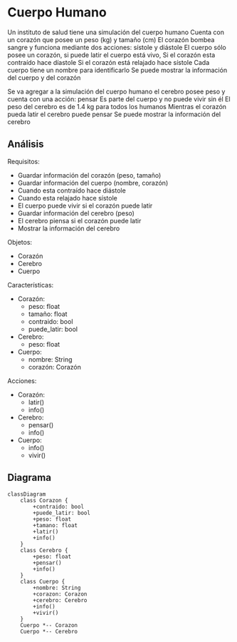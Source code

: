 # Cuerpo Humano

Un instituto de salud tiene una simulación del cuerpo humano
Cuenta con un corazón que posee un peso (kg) y tamaño (cm)
El corazón bombea sangre y funciona mediante
dos acciones: sístole y diástole
El cuerpo sólo posee un corazón, si puede latir
el cuerpo está vivo,
Si el corazón esta contraído hace díastole
Si el corazón está relajado hace sístole
Cada cuerpo tiene un nombre para identificarlo
Se puede mostrar la información del cuerpo y del corazón

Se va agregar a  la simulación del cuerpo humano el
cerebro posee peso y cuenta con una acción: pensar
Es parte del cuerpo y no puede vivir sin él
El peso del cerebro es de 1.4 kg para todos los humanos
Mientras el corazón pueda latir el cerebro puede pensar
Se puede mostrar la información del cerebro

## Análisis

Requisitos:

- Guardar información del corazón (peso, tamaño)
- Guardar información del cuerpo (nombre, corazón)
- Cuando esta contraído hace diástole
- Cuando esta relajado hace sístole
- El cuerpo puede vivir si el corazón puede latir
- Guardar información del cerebro (peso)
- El cerebro piensa si el corazón puede latir
- Mostrar la información del cerebro

Objetos:

- Corazón
- Cerebro
- Cuerpo

Características:

- Corazón:
  - peso: float
  - tamaño: float
  - contraido: bool
  - puede_latir: bool
- Cerebro:
  - peso: float
- Cuerpo:
  - nombre: String
  - corazón: Corazón

Acciones:

- Corazón:
  - latir()
  - info()
- Cerebro:
  - pensar()
  - info()
- Cuerpo:
  - info()
  - vivir()

## Diagrama

```mermaid
classDiagram
    class Corazon {
        +contraido: bool
        +puede_latir: bool
        +peso: float
        +tamano: float
        +latir()
        +info()
    }
    class Cerebro {
        +peso: float
        +pensar()
        +info()
    }
    class Cuerpo {
        +nombre: String
        +corazon: Corazon
        +cerebro: Cerebro
        +info()
        +vivir()
    }
    Cuerpo *-- Corazon
    Cuerpo *-- Cerebro
```
